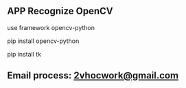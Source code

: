 ## APP Recognize OpenCV

use framework opencv-python

pip install opencv-python

pip install tk

## Email process: 2vhocwork@gmail.com
